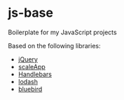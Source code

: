 js-base
=======

Boilerplate for my JavaScript projects

Based on the following libraries:


* [jQuery](http://jquery.com/)
* [scaleApp](http://scaleapp.org/)
* [Handlebars](http://handlebarsjs.com/)
* [lodash](http://lodash.com/)
* [bluebird](https://github.com/petkaantonov/bluebird)
